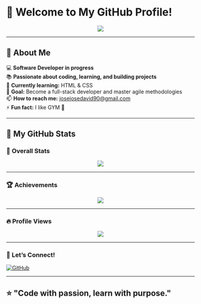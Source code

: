 # 👋 Welcome to My GitHub Profile!

<p align="center">
  <img src="https://readme-typing-svg.demolab.com?font=Fira+Code&weight=600&size=25&duration=4000&pause=1000&color=FF4444&center=true&vCenter=true&width=435&lines=Hi%2C+I'm+Jose+Solano!;Software+Developer+in+progress!;Passionate+about+learning+and+building!;Always+improving! 🚀" />
</p>

---

## 🚀 About Me  

💻 **Software Developer in progress**  
📚 **Passionate about coding, learning, and building projects**  
🌱 **Currently learning:** HTML & CSS  
🎯 **Goal:** Become a full-stack developer and master agile methodologies  
📫 **How to reach me:** josejosedavid90@gmail.com  
⚡ **Fun fact:** I like GYM 💪  

---

## 🚀 **My GitHub Stats**

### 🏅 **Overall Stats**  
<p align="center">
  <img src="https://github-readme-stats.vercel.app/api?username=Josesolano258&show_icons=true&theme=dark_red" />
</p>


---

### 🏆 **Achievements**  
<p align="center">
  <img src="https://github-profile-trophy.vercel.app/?username=Josesolano258&theme=darkhub&margin-w=15" />
</p>

---

### 🔥 **Profile Views**  
<p align="center">
  <img src="https://komarev.com/ghpvc/?username=Josesolano258&color=red&style=plastic" />
</p>

---


### 🌟 **Let’s Connect!** 
[![GitHub](https://img.shields.io/badge/GitHub-grey?style=for-the-badge&logo=github)](https://github.com/Josesolano258)

---

⭐ "Code with passion, learn with purpose."
---

